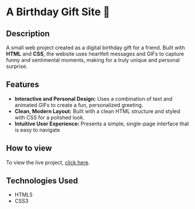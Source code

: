 # A Birthday Gift Site 🎁

## Description

A small web project created as a digital birthday gift for a friend. Built with **HTML** and **CSS**, the website uses heartfelt messages and GIFs to capture funny and sentimental moments, making for a truly unique and personal surprise.

## Features

- **Interactive and Personal Design:** Uses a combination of text and animated GIFs to create a fun, personalized greeting.
- **Clean, Modern Layout:** Built with a clean HTML structure and styled with CSS for a polished look.
- **Intuitive User Experience:** Presents a simple, single-page interface that is easy to navigate

## How to view

To view the live project, [click here](https://birthday-gift-special.netlify.app/).

## Technologies Used

- HTML5
- CSS3
